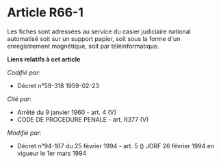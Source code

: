 # Article R66-1

Les fiches sont adressées au service du casier judiciaire national automatisé soit sur un support papier, soit sous la forme
d'un enregistrement magnétique, soit par téléinformatique.

**Liens relatifs à cet article**

_Codifié par_:

  - Décret n°59-318 1959-02-23

_Cité par_:

  - Arrêté du 9 janvier 1960 - art. 4 (V)
  - CODE DE PROCEDURE PENALE - art. R377 (V)

_Modifié par_:

  - Décret n°94-167 du 25 février 1994 - art. 5 () JORF 26 février 1994 en vigueur le 1er mars 1994
